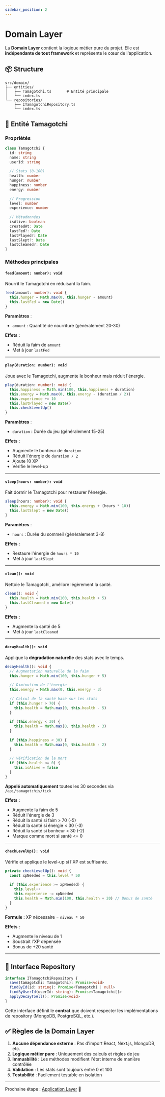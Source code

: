 ```yaml
---
sidebar_position: 2
---
```


# Domain Layer

La **Domain Layer** contient la logique métier pure du projet. Elle est **indépendante de tout framework** et représente le cœur de l'application.

## 📦 Structure

```
src/domain/
├── entities/
│   ├── Tamagotchi.ts       # Entité principale
│   └── index.ts
└── repositories/
    ├── ITamagotchiRepository.ts
    └── index.ts
```

## 🎯 Entité Tamagotchi

### Propriétés

```typescript
class Tamagotchi {
  id: string
  name: string
  userId: string
  
  // Stats (0-100)
  health: number
  hunger: number
  happiness: number
  energy: number
  
  // Progression
  level: number
  experience: number
  
  // Métadonnées
  isAlive: boolean
  createdAt: Date
  lastFed?: Date
  lastPlayed?: Date
  lastSlept?: Date
  lastCleaned?: Date
}
```

### Méthodes principales

#### `feed(amount: number): void`
Nourrit le Tamagotchi en réduisant la faim.

```typescript
feed(amount: number): void {
  this.hunger = Math.max(0, this.hunger - amount)
  this.lastFed = new Date()
}
```

**Paramètres** :
- `amount` : Quantité de nourriture (généralement 20-30)

**Effets** :
- Réduit la faim de `amount`
- Met à jour `lastFed`

---

#### `play(duration: number): void`
Joue avec le Tamagotchi, augmente le bonheur mais réduit l'énergie.

```typescript
play(duration: number): void {
  this.happiness = Math.min(100, this.happiness + duration)
  this.energy = Math.max(0, this.energy - (duration / 2))
  this.experience += 10
  this.lastPlayed = new Date()
  this.checkLevelUp()
}
```

**Paramètres** :
- `duration` : Durée du jeu (généralement 15-25)

**Effets** :
- Augmente le bonheur de `duration`
- Réduit l'énergie de `duration / 2`
- Ajoute 10 XP
- Vérifie le level-up

---

#### `sleep(hours: number): void`
Fait dormir le Tamagotchi pour restaurer l'énergie.

```typescript
sleep(hours: number): void {
  this.energy = Math.min(100, this.energy + (hours * 10))
  this.lastSlept = new Date()
}
```

**Paramètres** :
- `hours` : Durée du sommeil (généralement 3-8)

**Effets** :
- Restaure l'énergie de `hours * 10`
- Met à jour `lastSlept`

---

#### `clean(): void`
Nettoie le Tamagotchi, améliore légèrement la santé.

```typescript
clean(): void {
  this.health = Math.min(100, this.health + 5)
  this.lastCleaned = new Date()
}
```

**Effets** :
- Augmente la santé de 5
- Met à jour `lastCleaned`

---

#### `decayHealth(): void`
Applique la **dégradation naturelle** des stats avec le temps.

```typescript
decayHealth(): void {
  // Augmentation naturelle de la faim
  this.hunger = Math.min(100, this.hunger + 5)
  
  // Diminution de l'énergie
  this.energy = Math.max(0, this.energy - 3)
  
  // Calcul de la santé basé sur les stats
  if (this.hunger > 70) {
    this.health = Math.max(0, this.health - 5)
  }
  
  if (this.energy < 30) {
    this.health = Math.max(0, this.health - 3)
  }
  
  if (this.happiness < 30) {
    this.health = Math.max(0, this.health - 2)
  }
  
  // Vérification de la mort
  if (this.health <= 0) {
    this.isAlive = false
  }
}
```

**Appelé automatiquement** toutes les 30 secondes via `/api/tamagotchis/tick`

**Effets** :
- Augmente la faim de 5
- Réduit l'énergie de 3
- Réduit la santé si faim &gt; 70 (-5)
- Réduit la santé si énergie &lt; 30 (-3)
- Réduit la santé si bonheur &lt; 30 (-2)
- Marque comme mort si santé &lt;= 0

---

#### `checkLevelUp(): void`
Vérifie et applique le level-up si l'XP est suffisante.

```typescript
private checkLevelUp(): void {
  const xpNeeded = this.level * 50
  
  if (this.experience >= xpNeeded) {
    this.level++
    this.experience -= xpNeeded
    this.health = Math.min(100, this.health + 20) // Bonus de santé
  }
}
```

**Formule** : XP nécessaire = `niveau * 50`

**Effets** :
- Augmente le niveau de 1
- Soustrait l'XP dépensée
- Bonus de +20 santé

---

## 🔌 Interface Repository

```typescript
interface ITamagotchiRepository {
  save(tamagotchi: Tamagotchi): Promise<void>
  findById(id: string): Promise<Tamagotchi | null>
  findByUserId(userId: string): Promise<Tamagotchi[]>
  applyDecayToAll(): Promise<void>
}
```

Cette interface définit le **contrat** que doivent respecter les implémentations de repository (MongoDB, PostgreSQL, etc.).

## ✅ Règles de la Domain Layer

1. **Aucune dépendance externe** : Pas d'import React, Next.js, MongoDB, etc.
2. **Logique métier pure** : Uniquement des calculs et règles de jeu
3. **Immuabilité** : Les méthodes modifient l'état interne de manière contrôlée
4. **Validation** : Les stats sont toujours entre 0 et 100
5. **Testabilité** : Facilement testable en isolation

---

Prochaine étape : [Application Layer](/docs/architecture/application) 🚀
